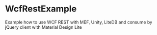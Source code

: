 # WcfRestExample
Example how to use WCF REST with MEF, Unity, LiteDB and consume by jQuery client with Material Design Lite
